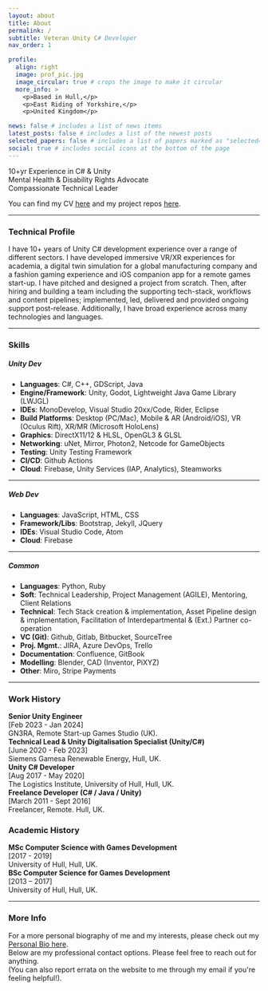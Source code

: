 ```yaml
---
layout: about
title: About
permalink: /
subtitle: Veteran Unity C# Developer
nav_order: 1

profile:
  align: right
  image: prof_pic.jpg
  image_circular: true # crops the image to make it circular
  more_info: >
    <p>Based in Hull,</p>
    <p>East Riding of Yorkshire,</p>
    <p>United Kingdom</p>

news: false # includes a list of news items
latest_posts: false # includes a list of the newest posts
selected_papers: false # includes a list of papers marked as "selected={true}"
social: true # includes social icons at the bottom of the page
---
```


<div>
<p> 
  10+yr Experience in C# & Unity <br>
  Mental Health & Disability Rights Advocate<br>
  Compassionate Technical Leader<br>
</p>
<p>
  You can find my CV <a href="/cv">here</a> and my project repos <a href="/repositories">here</a>.
</p>
</div>
<hr>
<div>
  <p>
    <h3>Technical Profile</h3>
    I have 10+ years of Unity C# development experience over a range of different sectors. I have developed immersive VR/XR experiences for academia, a digital twin simulation for a global manufacturing company and a fashion gaming experience and iOS companion app for a remote games start-up. I have pitched and designed a project from scratch. Then, after hiring and building a team including the supporting tech-stack, workflows and content pipelines; implemented, led, delivered and provided ongoing support post-release. Additionally, I have broad experience across many technologies and languages.
  </p>
</div>
<hr>
<div>
  <h3>Skills</h3>
  <p>
    <h5>Unity Dev</h5>
    <ul>
      <li><b>Languages</b>: C#, C++, GDScript, Java</li>
      <li><b>Engine/Framework</b>: Unity, Godot, Lightweight Java Game Library (LWJGL)</li>
      <li><b>IDEs</b>: MonoDevelop, Visual Studio 20xx/Code, Rider, Eclipse</li>
      <li><b>Build Platforms</b>: Desktop (PC/Mac), Mobile & AR (Android/iOS), VR (Oculus Rift), XR/MR (Microsoft HoloLens)</li>
      <li><b>Graphics</b>: DirectX11/12 & HLSL, OpenGL3 & GLSL</li>
      <li><b>Networking</b>: uNet, Mirror, Photon2, Netcode for GameObjects </li>
      <li><b>Testing</b>: Unity Testing Framework</li>
      <li><b>CI/CD</b>: Github Actions </li>
      <li><b>Cloud</b>: Firebase, Unity Services (IAP, Analytics), Steamworks</li>
    </ul>
  </p>
  <hr>
  <p>
    <h5>Web Dev</h5>
    <ul>
      <li><b>Languages</b>: JavaScript, HTML, CSS</li>
      <li><b>Framework/Libs</b>: Bootstrap, Jekyll, JQuery</li>
      <li><b>IDEs</b>: Visual Studio Code, Atom</li>
      <li><b>Cloud</b>: Firebase</li>
    </ul>
  </p>
  <hr>
  <p>
    <h5>Common</h5>
    <ul>
      <li><b>Languages</b>: Python, Ruby</li>
      <li><b>Soft</b>: Technical Leadership, Project Management (AGILE), Mentoring, Client Relations</li>
      <li><b>Technical</b>: Tech Stack creation & implementation, Asset Pipeline design & implementation, Facilitation of Interdepartmental & (Ext.) Partner co-operation</li>
      <li><b>VC (Git)</b>: Github, Gitlab, Bitbucket, SourceTree</li>
      <li><b>Proj. Mgmt.</b>: JIRA, Azure DevOps, Trello</li>
      <li><b>Documentation</b>: Confluence, GitBook</li>
      <li><b>Modelling</b>: Blender, CAD (Inventor, PiXYZ)</li>
      <li><b>Other</b>: Miro, Stripe Payments</li>
    </ul>
  </p>
</div>
<hr>
<div>
  <p>
    <h3>Work History</h3>
    <b>Senior Unity Engineer</b><br>
    [Feb 2023 - Jan 2024]<br>
    GN3RA, Remote Start-up Games Studio (UK).<br>
    <b>Technical Lead & Unity Digitalisation Specialist (Unity/C#)</b><br>
    [June 2020 - Feb 2023] <br>
    Siemens Gamesa Renewable Energy, Hull, UK.<br>
    <b>Unity C# Developer</b><br>
    [Aug 2017 - May 2020] <br>
    The Logistics Institute, University of Hull, Hull, UK.<br>
    <b>Freelance Developer (C# / Java / Unity)</b><br>
    [March 2011 - Sept 2016] <br>
    Freelancer, Remote. Hull, UK.
  </p>
</div>
<div>
  <p>
    <h3>Academic History</h3>
    <b>MSc Computer Science with Games Development</b><br>
    [2017 - 2019] <br>
    University of Hull, Hull, UK.<br>
    <b>BSc Computer Science for Games Development</b><br>
    [2013 – 2017] <br>
    University of Hull, Hull, UK.
  </p>
</div>
<hr>
<div>
  <p>
      <h3>More Info</h3>
    For a more personal biography of me and my interests, please check out my <a href='/bio'>Personal Bio here</a>.
    <br>
    Below are my professional contact options. Please feel free to reach out for anything.
    <br>
    (You can also report errata on the website to me through my email if you're feeling helpful!).
  </p>
<div>